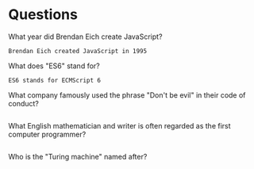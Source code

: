 # Questions

What year did Brendan Eich create JavaScript?

```
Brendan Eich created JavaScript in 1995
```

What does "ES6" stand for?

```
ES6 stands for ECMScript 6
```

What company famously used the phrase "Don't be evil" in their code of conduct?

```

```

What English mathematician and writer is often regarded as the first computer programmer?

```

```

Who is the "Turing machine" named after?

```

```

